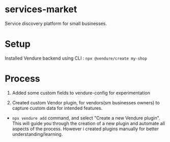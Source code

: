 # services-market

Service discovery platform for small businesses.

# Setup

Installed Vendure backend using CLI : ```npx @vendure/create my-shop```

# Process

1. Added some custom fields to vendure-config for experimentation

2. Created custom Vendor plugin, for vendors(sm businesses owners) to capture custom data for intended features.

- ```npx vendure add``` command, and select "Create a new Vendure plugin".
  This will guide you through the creation of a new plugin and automate all aspects of the process.
  However i created plugins manually for better understanding/learning.
